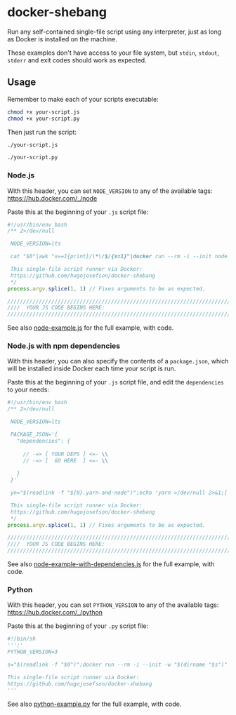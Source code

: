 # docker-shebang

Run any self-contained single-file script using any interpreter, just as long as Docker is installed on the machine.

These examples don't have access to your file system, but `stdin`, `stdout`, `stderr` and exit codes should work as
expected.

## Usage

Remember to make each of your scripts executable:

```bash
chmod +x your-script.js
chmod +x your-script.py
```

Then just run the script:

```bash
./your-script.js
```
```bash
./your-script.py
```

### Node.js

With this header, you can set `NODE_VERSION` to any of the available tags: https://hub.docker.com/_/node
                   
Paste this at the beginning of your `.js` script file:

```js
#!/usr/bin/env bash
/** 2>/dev/null

 NODE_VERSION=lts

 cat "$0"|awk "x==1{print}/\*\/$/{x=1}"|docker run --rm -i --init node:${NODE_VERSION} node - "$0" "$@";exit $?

 This single-file script runner via Docker:
 https://github.com/hugojosefson/docker-shebang
 */
process.argv.splice(1, 1) // Fixes arguments to be as expected.

///////////////////////////////////////////////////////////////////////////////
////  YOUR JS CODE BEGINS HERE:
///////////////////////////////////////////////////////////////////////////////

```

See also [node-example.js](./node-example.js) for the full example, with code.

### Node.js with npm dependencies

With this header, you can also specify the contents of a `package.json`, which will be installed inside Docker each
time your script is run.
                   
Paste this at the beginning of your `.js` script file, and edit the `dependencies` to your needs:

```js
#!/usr/bin/env bash
/** 2>/dev/null

 NODE_VERSION=lts

 PACKAGE_JSON='{
   "dependencies": {
   
     // -=> [ YOUR DEPS ] <=- \\
     // -=> [  GO HERE  ] <=- \\
     
   }
 }'

 yn="$(readlink -f "${0}.yarn-and-node")";echo 'yarn >/dev/null 2>&1;[ $? = 0 ] && exec node "$@";e=$?;cat yarn-error.log>&2;exit $e'>"$yn";p="$(readlink -f "${0}.package.json")";echo "${PACKAGE_JSON}">"$p";cat "$0"|awk "x==1{print}/\*\/$/{x=1}"|docker run --rm -i --init -w /app -v "$p":/app/package.json:ro -v "$yn":/app/yarn-and-node:ro node:${NODE_VERSION} sh yarn-and-node - "$0" "$@";e=$?;rm "$p";rm "$yn";exit $e

 This single-file script runner via Docker:
 https://github.com/hugojosefson/docker-shebang
 */
process.argv.splice(1, 1) // Fixes arguments to be as expected.

///////////////////////////////////////////////////////////////////////////////
////  YOUR JS CODE BEGINS HERE:
///////////////////////////////////////////////////////////////////////////////

```

See also [node-example-with-dependencies.js](./node-example-with-dependencies.js) for the full example, with code.

### Python
                   
With this header, you can set `PYTHON_VERSION` to any of the available tags: https://hub.docker.com/_/python

Paste this at the beginning of your `.py` script file:

```python
#!/bin/sh
''':'
PYTHON_VERSION=3

s="$(readlink -f "$0")";docker run --rm -i --init -w "$(dirname "$s")" -v "$s":"$s":ro python:${PYTHON_VERSION} python -tt "$s" "$@";exit $?

This single-file script runner via Docker:
https://github.com/hugojosefson/docker-shebang
'''

```

See also [python-example.py](./python-example.py) for the full example, with code.
